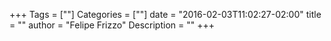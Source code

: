 +++
Tags = [""]
Categories = [""]
date = "2016-02-03T11:02:27-02:00"
title = ""
author = "Felipe Frizzo"
Description = ""
+++
